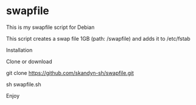 # swapfile

This is my swapfile script for Debian

This script creates a swap file 1GB (path: /swapfile) and adds it to /etc/fstab

Installation

Clone or download

git clone  https://github.com/skandyn-sh/swapfile.git  

sh swapfile.sh

Enjoy




